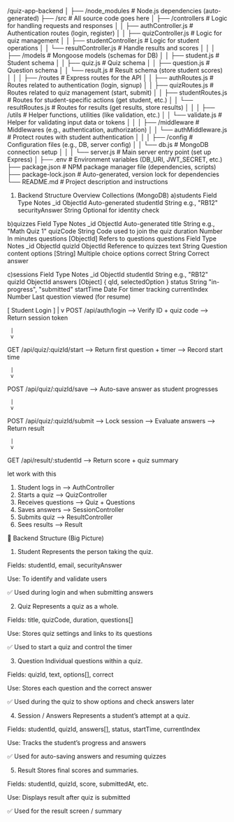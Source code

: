 /quiz-app-backend
│
├── /node_modules # Node.js dependencies (auto-generated)
├── /src # All source code goes here
│ ├── /controllers # Logic for handling requests and responses
│ │ ├── authController.js # Authentication routes (login, register)
│ │ ├── quizController.js # Logic for quiz management
│ │ ├── studentController.js # Logic for student operations
│ │ └── resultController.js # Handle results and scores
│ │
│ ├── /models # Mongoose models (schemas for DB)
│ │ ├── student.js # Student schema
│ │ ├── quiz.js # Quiz schema
│ │ ├── question.js # Question schema
│ │ └── result.js # Result schema (store student scores)
│ │
│ ├── /routes # Express routes for the API
│ │ ├── authRoutes.js # Routes related to authentication (login, signup)
│ │ ├── quizRoutes.js # Routes related to quiz management (start, submit)
│ │ ├── studentRoutes.js # Routes for student-specific actions (get student, etc.)
│ │ └── resultRoutes.js # Routes for results (get results, store results)
│ │
│ ├── /utils # Helper functions, utilities (like validation, etc.)
│ │ └── validate.js # Helper for validating input data or tokens
│ │
│ ├── /middleware # Middlewares (e.g., authentication, authorization)
│ │ └── authMiddleware.js # Protect routes with student authentication
│ │
│ ├── /config # Configuration files (e.g., DB, server config)
│ │ └── db.js # MongoDB connection setup
│ │
│ └── server.js # Main server entry point (set up Express)
│
├── .env # Environment variables (DB_URI, JWT_SECRET, etc.)
├── package.json # NPM package manager file (dependencies, scripts)
├── package-lock.json # Auto-generated, version lock for dependencies
└── README.md # Project description and instructions

1. Backend Structure Overview
   Collections (MongoDB)
   a)students
   Field Type Notes
   \_id ObjectId Auto-generated
   studentId String e.g., "RB12"
   securityAnswer String Optional for identity check

b)quizzes
Field Type Notes
\_id ObjectId Auto-generated
title String e.g., "Math Quiz 1"
quizCode String Code used to join the quiz
duration Number In minutes
questions [ObjectId] Refers to questions
questions
Field Type Notes
\_id ObjectId
quizId ObjectId Reference to quizzes
text String Question content
options [String] Multiple choice options
correct String Correct answer

c)sessions
Field Type Notes
\_id ObjectId
studentId String e.g., "RB12"
quizId ObjectId
answers [Object] { qId, selectedOption }
status String "in-progress", "submitted"
startTime Date For timer tracking
currentIndex Number Last question viewed (for resume)

[ Student Login ]
|
v
POST /api/auth/login
--> Verify ID + quiz code
--> Return session token

     |
     v

GET /api/quiz/:quizId/start
--> Return first question + timer
--> Record start time

     |
     v

POST /api/quiz/:quizId/save
--> Auto-save answer as student progresses

     |
     v

POST /api/quiz/:quizId/submit
--> Lock session
--> Evaluate answers
--> Return result

     |
     v

GET /api/result/:studentId
--> Return score + quiz summary

let work with this

1. Student logs in --> AuthController
2. Starts a quiz --> QuizController
3. Receives questions --> Quiz + Questions
4. Saves answers --> SessionController
5. Submits quiz --> ResultController
6. Sees results --> Result

🔧 Backend Structure (Big Picture)

1. Student
   Represents the person taking the quiz.

Fields: studentId, email, securityAnswer

Use: To identify and validate users

✅ Used during login and when submitting answers

2. Quiz
   Represents a quiz as a whole.

Fields: title, quizCode, duration, questions[]

Use: Stores quiz settings and links to its questions

✅ Used to start a quiz and control the timer

3. Question
   Individual questions within a quiz.

Fields: quizId, text, options[], correct

Use: Stores each question and the correct answer

✅ Used during the quiz to show options and check answers later

4. Session / Answers
   Represents a student’s attempt at a quiz.

Fields: studentId, quizId, answers[], status, startTime, currentIndex

Use: Tracks the student’s progress and answers

✅ Used for auto-saving answers and resuming quizzes

5. Result
   Stores final scores and summaries.

Fields: studentId, quizId, score, submittedAt, etc.

Use: Displays result after quiz is submitted

✅ Used for the result screen / summary

